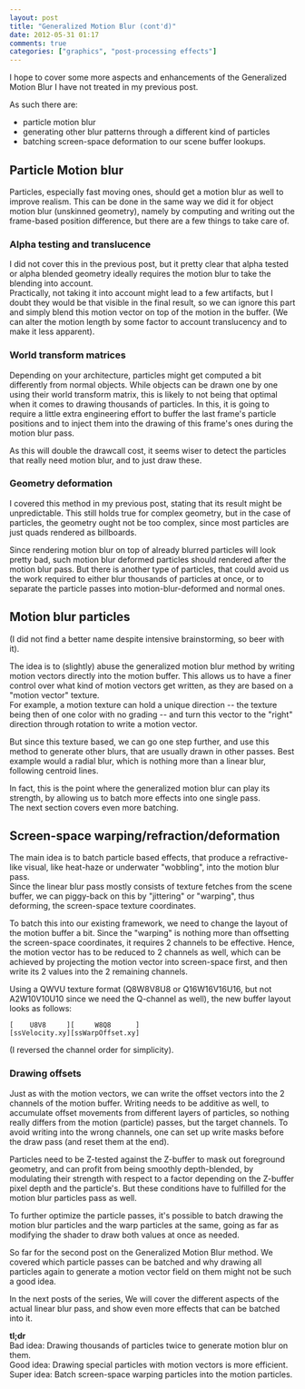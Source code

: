 ```yaml
---
layout: post
title: "Generalized Motion Blur (cont'd)"
date: 2012-05-31 01:17
comments: true
categories: ["graphics", "post-processing effects"]
---
```


I hope to cover some more aspects and enhancements of the
Generalized Motion Blur
I have not treated in my previous post.

As such there are:  
*   particle motion blur  
*   generating other blur patterns through a different kind of particles  
*   batching screen-space deformation to our scene buffer lookups.


## Particle Motion blur

Particles,
especially fast moving ones,
should get a motion blur as well
to improve realism.
This can be done in the same way
we did it for object motion blur (unskinned geometry),
namely by computing and writing out the
frame-based position difference,
but there are a few things to take care of.

### Alpha testing and translucence
I did not cover this in the previous post,
but it pretty clear that alpha tested or alpha blended
geometry ideally requires the motion blur
to take the blending into account.  
Practically, not taking it into account
might lead to a few artifacts,
but I doubt they would be that visible in the final result,
so we can ignore this part
and simply blend this motion vector
on top of the motion in the buffer.
(We can alter the motion length by some factor
to account translucency
and to make it less apparent).

### World transform matrices
Depending on your architecture,
particles might get computed a bit differently
from normal objects.
While objects can be drawn one by one
using their world transform matrix,
this is likely to not being that optimal
when it comes to drawing thousands of particles.
In this, it is going to require
a little extra engineering effort
to buffer the last frame's particle positions
and to inject them into the drawing of this frame's ones
during the motion blur pass.

As this will double the drawcall cost,
it seems wiser to detect the particles that really
need motion blur,
and to just draw these.

### Geometry deformation
I covered this method in my previous post,
stating that its result might be unpredictable.
This still holds true for complex geometry,
but in the case of particles,
the geometry ought not be too complex,
since most particles are just quads
rendered as billboards.

Since rendering motion blur
on top of already blurred particles
will look pretty bad,
such motion blur deformed particles should
rendered after the motion blur pass.
But there is another type of particles,
that could avoid us the work required to
either blur thousands of particles at once,
or to separate the particle passes into
motion-blur-deformed and normal ones.


## Motion blur particles
(I did not find a better name despite intensive brainstorming, so beer with it).

The idea is to (slightly) abuse
the generalized motion blur method
by writing motion vectors
directly into the motion buffer.
This allows us to have a finer control
over what kind of motion vectors get written,
as they are based on a "motion vector" texture.  
For example,
a motion texture can hold a unique direction
-- the texture being then of one color with no grading --
and turn this vector to the "right" direction through rotation
to write a motion vector.

But since this texture based,
we can go one step further,
and use this method to generate
other blurs,
that are usually drawn in other passes.
Best example would a radial blur,
which is nothing more than a linear blur,
following centroid lines.

In fact, this is the point
where the generalized motion blur
can play its strength,
by allowing us to batch more
effects into one single pass.  
The next section covers even more batching.


## Screen-space warping/refraction/deformation
The main idea is
to batch particle based effects,
that produce a refractive-like visual,
like heat-haze or underwater "wobbling",
into the motion blur pass.  
Since the linear blur pass
mostly consists of texture fetches
from the scene buffer,
we can piggy-back on this
by "jittering" or "warping",
thus deforming,
the screen-space texture coordinates.

To batch this into our existing framework,
we need to change the layout of the motion buffer a bit.
Since the "warping" is nothing more
than offsetting the screen-space coordinates,
it requires 2 channels to be effective.
Hence, the motion vector has to be reduced to 2 channels as well,
which can be achieved by projecting the motion vector
into screen-space first,
and then write its 2 values
into the 2 remaining channels.

Using a QWVU texture format
(Q8W8V8U8 or Q16W16V16U16,
but not A2W10V10U10 since we need the Q-channel as well),
the new buffer layout looks as follows:

```
[    U8V8     ][     W8Q8      ]
[ssVelocity.xy][ssWarpOffset.xy]
```
(I reversed the channel order for simplicity).

### Drawing offsets

Just as with the motion vectors,
we can write the offset vectors
into the 2 channels of the motion buffer.
Writing needs to be additive as well,
to accumulate offset movements
from different layers
of particles,
so nothing really differs
from the motion (particle) passes,
but the target channels.
To avoid writing into the wrong channels,
one can set up write masks before the draw pass
(and reset them at the end).

Particles need to be Z-tested against the Z-buffer
to mask out foreground geometry,
and can profit from being smoothly depth-blended,
by modulating their strength
with respect to a factor
depending on the Z-buffer pixel depth
and the particle's.
But these conditions have to fulfilled
for the motion blur particles pass
as well.

To further optimize the particle passes,
it's possible to batch drawing
the motion blur particles
and the warp particles
at the same,
going as far as modifying the shader
to draw both values at once as needed.


So far for the second post on the
Generalized Motion Blur method.
We covered which particle passes
can be batched
and why drawing all particles again
to generate a motion vector field on them
might not be such a good idea.

In the next posts of the series,
We will cover the different aspects
of the actual linear blur pass,
and show even more effects
that can be batched into it.

**tl;dr**  
Bad idea: Drawing thousands of particles twice to generate motion blur on them.  
Good idea: Drawing special particles with motion vectors is more efficient.  
Super idea: Batch screen-space warping particles into the motion particles.  